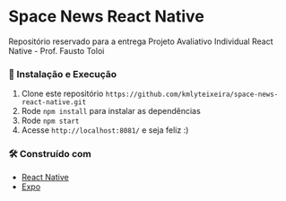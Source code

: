 # Space News React Native

Repositório reservado para a entrega Projeto Avaliativo Individual React Native - Prof. Fausto Toloi

### 🔧 Instalação e Execução

1. Clone este repositório `https://github.com/kmlyteixeira/space-news-react-native.git`
2. Rode `npm install` para instalar as dependências
3. Rode `npm start`
4. Acesse `http://localhost:8081/` e seja feliz :)

### 🛠️ Construído com

* [React Native](https://reactnative.dev/)
* [Expo](https://expo.dev/)
